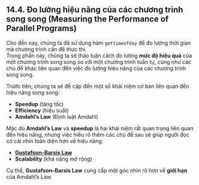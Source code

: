 ## 14.4. Đo lường hiệu năng của các chương trình song song (Measuring the Performance of Parallel Programs)

Cho đến nay, chúng ta đã sử dụng hàm `gettimeofday` để đo lượng thời gian mà chương trình cần để thực thi.  
Trong phần này, chúng ta sẽ thảo luận cách đo lường **mức độ hiệu quả** của một chương trình song song so với một chương trình tuần tự, cũng như các chủ đề khác liên quan đến việc đo lường hiệu năng của các chương trình song song.

Trước tiên, chúng ta sẽ đề cập đến một số khái niệm cơ bản liên quan đến hiệu năng song song:

- **Speedup** (tăng tốc)  
- **Efficiency** (hiệu suất)  
- **Amdahl’s Law** (Định luật Amdahl)

Mặc dù **Amdahl’s Law** và **speedup** là hai khái niệm rất quan trọng liên quan đến hiệu năng, nhưng việc hiểu rõ thêm các chủ đề sau sẽ giúp người đọc có cái nhìn toàn diện hơn về hiệu năng:

- [**Gustafson–Barsis Law**](performance_advanced.html#_gustafson_barsis_law)  
- **Scalability** (khả năng mở rộng)

Cụ thể, **Gustafson–Barsis Law** cung cấp một góc nhìn rõ hơn về **giới hạn** của Amdahl’s Law.



